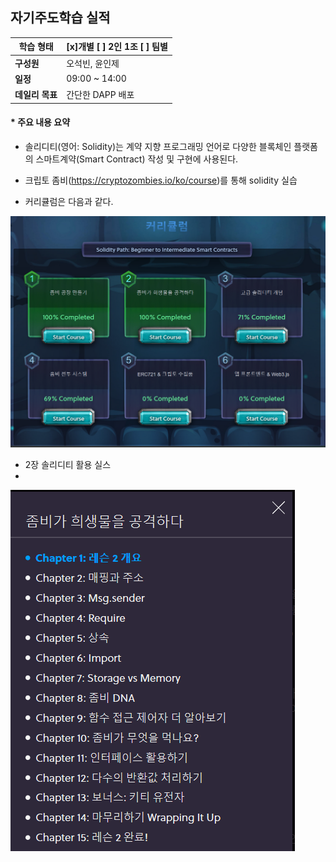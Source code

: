 ## 자기주도학습 실적


| **학습 형태** | [x]개별 [ ] 2인 1조 [ ] 팀별 |
| ------------- | -------------------------- |
| **구성원** | 오석빈, 윤인제 |
| **일정** | 09:00 ~ 14:00 |
| **데일리 목표** | 간단한 DAPP 배포 |



#### * 주요 내용 요약

- 솔리디티(영어: Solidity)는 계약 지향 프로그래밍 언어로 다양한 블록체인 플랫폼의 스마트계약(Smart Contract) 작성 및 구현에 사용된다.

- 크립토 좀비(https://cryptozombies.io/ko/course)를 통해 solidity 실습

- 커리큘럼은 다음과 같다.
 <img src="./img/Solidity_curriculum.PNG">

- 2장 솔리디티 활용 실스
- 
<img src="./img/Solidity_Lesson_2.PNG">

